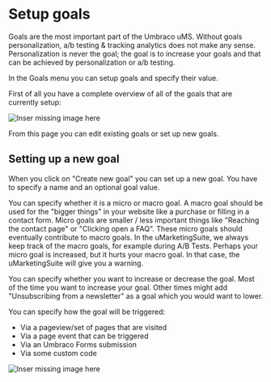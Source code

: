 # Setup goals

Goals are the most important part of the Umbraco uMS. Without goals personalization, a/b testing & tracking analytics does not make any sense. Personalization is never the goal; the goal is to increase your goals and that can be achieved by personalization or a/b testing.

In the Goals menu you can setup goals and specify their value.

First of all you have a complete overview of all of the goals that are currently setup:

![Inser missing image here]()

From this page you can edit existing goals or set up new goals.

## Setting up a new goal

When you click on "Create new goal" you can set up a new goal. You have to specify a name and an optional goal value. 

You can specify whether it is a micro or macro goal. A macro goal should be used for the "bigger things" in your website like a purchase or filling in a contact form. Micro goals are smaller / less important things like "Reaching the contact page" or "Clicking open a FAQ". These micro goals should eventually contribute to macro goals. In the uMarketingSuite, we always keep track of the macro goals, for example during A/B Tests. Perhaps your micro goal is increased, but it hurts your macro goal. In that case, the uMarketingSuite will give you a warning.

You can specify whether you want to increase or decrease the goal. Most of the time you want to increase your goal. Other times might add "Unsubscribing from a newsletter" as a goal which you would want to lower.

You can specify how the goal will be triggered:

- Via a pageview/set of pages that are visited
- Via a page event that can be triggered
- Via an Umbraco Forms submission
- Via some custom code

![Inser missing image here]()